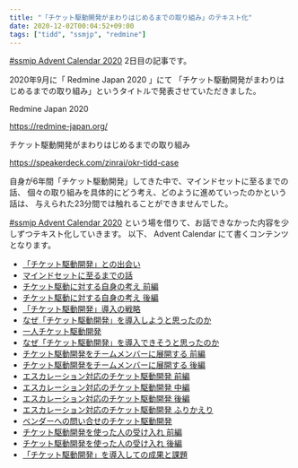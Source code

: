 ```yaml
---
title: "「チケット駆動開発がまわりはじめるまでの取り組み」のテキスト化"
date: 2020-12-02T00:04:52+09:00
tags: ["tidd", "ssmjp", "redmine"]
---
```


[#ssmjp Advent Calendar 2020](https://adventar.org/calendars/5210) 2日目の記事です。

2020年9月に「 Redmine Japan 2020 」にて
「チケット駆動開発がまわりはじめるまでの取り組み」というタイトルで発表させていただきました。

Redmine Japan 2020

https://redmine-japan.org/

チケット駆動開発がまわりはじめるまでの取り組み

https://speakerdeck.com/zinrai/okr-tidd-case

自身が6年間「チケット駆動開発」してきた中で、マインドセットに至るまでの話、
個々の取り組みを具体的にどう考え、どのように進めていったのかという話は、
与えられた23分間では触れることができませんでした。

[#ssmjp Advent Calendar 2020](https://adventar.org/calendars/5210)
という場を借りて、お話できなかった内容を少しずつテキスト化していきます。
以下、 Advent Calendar にて書くコンテンツとなります。

* [「チケット駆動開発」との出会い](../ssmjp-advent-calendar-2020-day3)
* [マインドセットに至るまでの話](../ssmjp-advent-calendar-2020-day4)
* [チケット駆動に対する自身の考え 前編](../ssmjp-advent-calendar-2020-day6)
* [チケット駆動に対する自身の考え 後編](../ssmjp-advent-calendar-2020-day7)
* [「チケット駆動開発」導入の戦略](../ssmjp-advent-calendar-2020-day8)
* [なぜ「チケット駆動開発」を導入しようと思ったのか](../ssmjp-advent-calendar-2020-day9)
* [一人チケット駆動開発](../ssmjp-advent-calendar-2020-day12)
* [なぜ「チケット駆動開発」を導入できそうと思ったのか](../ssmjp-advent-calendar-2020-day13)
* [チケット駆動開発をチームメンバーに展開する 前編](../ssmjp-advent-calendar-2020-day14)
* [チケット駆動開発をチームメンバーに展開する 後編](../ssmjp-advent-calendar-2020-day15)
* [エスカレーション対応のチケット駆動開発 前編](../ssmjp-advent-calendar-2020-day16)
* [エスカレーション対応のチケット駆動開発 中編](../ssmjp-advent-calendar-2020-day17)
* [エスカレーション対応のチケット駆動開発 後編](../ssmjp-advent-calendar-2020-day18)
* [エスカレーション対応のチケット駆動開発 ふりかえり](../ssmjp-advent-calendar-2020-day19)
* [ベンダーへの問い合せのチケット駆動開発](../ssmjp-advent-calendar-2020-day21)
* [チケット駆動開発を使った人の受け入れ 前編](../ssmjp-advent-calendar-2020-day22)
* [チケット駆動開発を使った人の受け入れ 後編](../ssmjp-advent-calendar-2020-day23)
* [「チケット駆動開発」を導入しての成果と課題](../ssmjp-advent-calendar-2020-day25)
